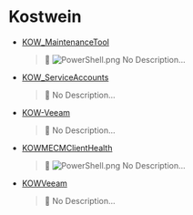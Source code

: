 # Kostwein
- [KOW_MaintenanceTool](<https://github.com/KOWThamielis/KOW_MaintenanceTool>)
	> :memo: ![PowerShell.png](../images/PowerShell.png) No Description... 
- [KOW_ServiceAccounts](<https://github.com/KOWThamielis/KOW_ServiceAccounts>)
	> :memo: No Description... 
- [KOW-Veeam](<https://github.com/In-Pro-Org/KOW-Veeam>)
	> :memo: No Description... 
- [KOWMECMClientHealth](<https://github.com/In-Pro-Org/KOWMECMClientHealth>)
	> :memo: ![PowerShell.png](../images/PowerShell.png) No Description... 
- [KOWVeeam](<https://github.com/KOWThamielis/KOWVeeam>)
	> :memo: No Description... 

